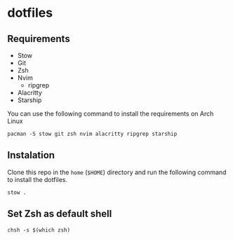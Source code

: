# dotfiles

## Requirements

- Stow
- Git
- Zsh
- Nvim
  - ripgrep
- Alacritty
- Starship

You can use the following command to install the requirements on Arch Linux

```shell
pacman -S stow git zsh nvim alacritty ripgrep starship
```


## Instalation

Clone this repo in the `home` (`$HOME`) directory and run the following command to install the dotfiles.

```shell
stow .
```

## Set Zsh as default shell

```shell
chsh -s $(which zsh)
```

